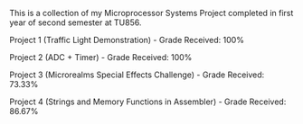 This is a collection of my Microprocessor Systems Project completed in first year of second semester at TU856.

Project 1 (Traffic Light Demonstration) - Grade Received: 100%

Project 2 (ADC + Timer) - Grade Received: 100%

Project 3 (Microrealms Special Effects Challenge) - Grade Received: 73.33%

Project 4 (Strings and Memory Functions in Assembler) - Grade Received: 86.67%

